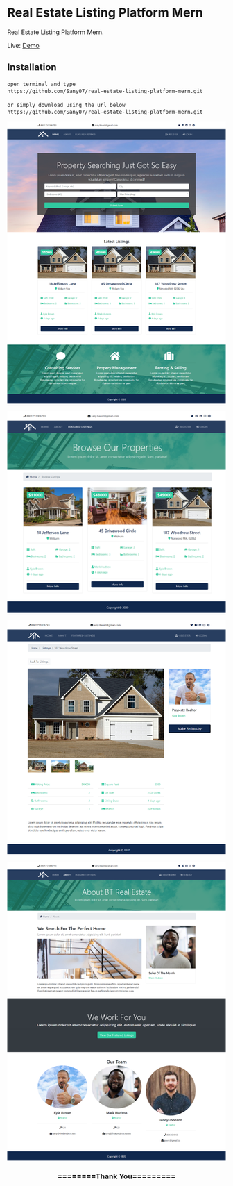 
  
# Real Estate Listing Platform Mern
Real Estate Listing Platform Mern.  

Live: [Demo](https://d-real-estate.web.app/)

## Installation

```
open terminal and type
https://github.com/Sany07/real-estate-listing-platform-mern.git

or simply download using the url below
https://github.com/Sany07/real-estate-listing-platform-mern.git
```



![Settings Window](https://raw.githubusercontent.com/Sany07/property-listing-platform-laravel/master/screenshots/1.png)

![Settings Window](https://raw.githubusercontent.com/Sany07/property-listing-platform-laravel/master/screenshots/2.png)

![Settings Window](https://raw.githubusercontent.com/Sany07/property-listing-platform-laravel/master/screenshots/3.png)

![Settings Window](https://raw.githubusercontent.com/Sany07/property-listing-platform-laravel/master/screenshots/4.png)



<div align="center">
    <h3>========Thank You=========</h3>
</div>

